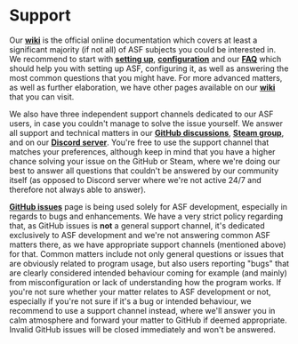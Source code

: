 # Support

Our **[wiki](https://github.com/JustArchiNET/ArchiSteamFarm/wiki)** is the official online documentation which covers at least a significant majority (if not all) of ASF subjects you could be interested in. We recommend to start with **[setting up](https://github.com/JustArchiNET/ArchiSteamFarm/wiki/Setting-up)**, **[configuration](https://github.com/JustArchiNET/ArchiSteamFarm/wiki/Configuration)** and our **[FAQ](https://github.com/JustArchiNET/ArchiSteamFarm/wiki/FAQ)** which should help you with setting up ASF, configuring it, as well as answering the most common questions that you might have. For more advanced matters, as well as further elaboration, we have other pages available on our **[wiki](https://github.com/JustArchiNET/ArchiSteamFarm/wiki)** that you can visit.

We also have three independent support channels dedicated to our ASF users, in case you couldn't manage to solve the issue yourself. We answer all support and technical matters in our **[GitHub discussions](https://github.com/JustArchiNET/ArchiSteamFarm/discussions/categories/support)**, **[Steam group](https://steamcommunity.com/groups/archiasf/discussions/1)**, and on our **[Discord server](https://discord.gg/hSQgt8j)**. You're free to use the support channel that matches your preferences, although keep in mind that you have a higher chance solving your issue on the GitHub or Steam, where we're doing our best to answer all questions that couldn't be answered by our community itself (as opposed to Discord server where we're not active 24/7 and therefore not always able to answer).

**[GitHub issues](https://github.com/JustArchiNET/ArchiSteamFarm/issues)** page is being used solely for ASF development, especially in regards to bugs and enhancements. We have a very strict policy regarding that, as GitHub issues is **not** a general support channel, it's dedicated exclusively to ASF development and we're not answering common ASF matters there, as we have appropriate support channels (mentioned above) for that. Common matters include not only general questions or issues that are obviously related to program usage, but also users reporting "bugs" that are clearly considered intended behaviour coming for example (and mainly) from misconfiguration or lack of understanding how the program works. If you're not sure whether your matter relates to ASF development or not, especially if you're not sure if it's a bug or intended behaviour, we recommend to use a support channel instead, where we'll answer you in calm atmosphere and forward your matter to GitHub if deemed appropriate. Invalid GitHub issues will be closed immediately and won't be answered.
